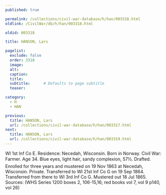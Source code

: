 ```yaml
---
published: true

permalink: /collections/civil-war-database/h/han/003318.html
oldlink: /CivilWar/db/h/han/003318.html

oldid: 003318

title: HANSON, Lars

pagelist:
  exclude: false
  order: 3318
  image: 
  alt:
  caption:
  title:
  subtitle:      # Defaults to page subtitle
  teaser:

category: 
  - H 
  - HAN

previous:
  title: HANSON, Lars
  url: /collections/civil-war-database/h/han/003317.html  
next:
  title: HANSON, Lars
  url: /collections/civil-war-database/h/han/003319.html   
---
```

WI 1st Inf Co E. Residence: Necedah, Wisconsin. Born in Norway. Civil War: Farmer. Age 34. Blue eyes, light hair, sandy complexion, 5&#146;7&frac12;&#148;. Drafted. Enrolled for three years and mustered on 19 Nov 1863 at Necedah, Wisconsin. Private. Transferred to WI 21st Inf Co G on 19 Sep 1864. Transferred from there to WI 3rd Inf Co G. Mustered out 18 Jul 1865. Sources: (WHS Series 1200 boxes 2, 106-15,16; red books vol 7, vol 9 p140, vol 26)
